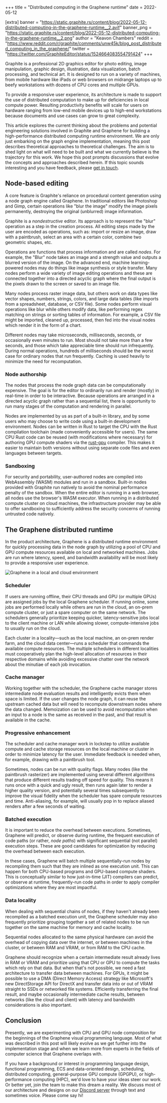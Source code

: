 +++
title = "Distributed computing in the Graphene runtime"
date = 2022-05-12

[extra]
banner = "https://static.graphite.rs/content/blog/2022-05-12-distributed-computing-in-the-graphene-runtime__2.avif"
banner_png = "https://static.graphite.rs/content/blog/2022-05-12-distributed-computing-in-the-graphene-runtime__2.png"
author = "Keavon Chambers"
reddit = "https://www.reddit.com/r/graphite/comments/unw45k/blog_post_distributed_computing_in_the_graphene/"
twitter = "https://twitter.com/GraphiteEditor/status/1524664083554791424"
+++

Graphite is a professional 2D graphics editor for photo editing, image manipulation, graphic design, illustration, data visualization, batch processing, and technical art. It is designed to run on a variety of machines, from mobile hardware like iPads or web browsers on midrange laptops up to beefy workstations with dozens of CPU cores and multiple GPUs.

To provide a responsive user experience, its architecture is made to support the use of distributed computation to make up for deficiencies in local compute power. Resulting productivity benefits will scale for users on hardware ranging from low-end mobile devices up to high-end workstations because documents and use cases can grow to great complexity.

This article explores the current thinking about the problems and potential engineering solutions involved in Graphite and Graphene for building a high-performance distributed computing runtime environment. We are only just embarking on the graph engine implementation, meaning this post describes theoretical approaches to theoretical challenges. The aim is to shed light on what will need to be built and what we currently believe is the trajectory for this work. We hope this post prompts discussions that evolve the concepts and approaches described herein. If this topic sounds interesting and you have feedback, please [get in touch](/contact).

<!-- more -->

## Node-based editing

A core feature is Graphite's reliance on procedural content generation using a node graph engine called Graphene. In traditional editors like Photoshop and Gimp, certain operations like "blur the image" modify the image pixels permanently, destroying the original (unblurred) image information.

Graphite is a *nondestructive* editor. Its approach is to represent the "blur" operation as a step in the creation process. All editing steps made by the user are encoded as operations, such as: import or resize an image, draw with a paintbrush, select an area with a certain color, combine two geometric shapes, etc.

Operations are functions that process information and are called *nodes*. For example, the "Blur" node takes an image and a strength value and outputs a blurred version of the image. On the advanced end, machine learning-powered nodes may do things like image synthesis or style transfer. Many nodes perform a wide variety of image editing operations and these are connected together into a directed acyclic graph where the final output is the pixels drawn to the screen or saved to an image file.

Many nodes process raster image data, but others work on data types like vector shapes, numbers, strings, colors, and large data tables (like imports from a spreadsheet, database, or CSV file). Some nodes perform visual operations like blur while others modify data, like performing regex matching on strings or sorting tables of information. For example, a CSV file might be imported, cleaned up, processed, then fed into the visual nodes which render it in the form of a chart.

Different nodes may take microseconds, milliseconds, seconds, or occasionally even minutes to run. Most should not take more than a few seconds, and those which take appreciable time should run infrequently. During normal operations, hundreds of milliseconds should be the worst case for ordinary nodes that run frequently. Caching is used heavily to minimize the need for recomputation.

### Node authorship

The nodes that process the node graph data can be computationally expensive. The goal is for the editor to ordinarily run and render (mostly) in real-time in order to be interactive. Because operations are arranged in a directed acyclic graph rather than a sequential list, there is opportunity to run many stages of the computation and rendering in parallel.

Nodes are implemented by us as part of a built-in library, and by some users who may choose to write code using a built-in development environment. Nodes can be written in Rust to target the CPU with the Rust compilation toolchain (made conveniently accessible for users). The same CPU Rust code can be reused (with modifications where necessary) for authoring GPU compute shaders via the [rust-gpu](https://github.com/EmbarkStudios/rust-gpu) compiler. This makes it easier to maintain both versions without using separate code files and even languages between targets.

### Sandboxing

For security and portability, user-authored nodes are compiled into WebAssembly (WASM) modules and run in a sandbox. Built-in nodes provided with Graphite run natively to avoid the nominal performance penalty of the sandbox. When the entire editor is running in a web browser, all nodes use the browser's WASM executor. When running in a distributed compute cluster on cloud machines, the infrastructure provider may be able to offer sandboxing to sufficiently address the security concerns of running untrusted code natively.

## The Graphene distributed runtime

In the product architecture, Graphene is a distributed runtime environment for quickly processing data in the node graph by utilizing a pool of CPU and GPU compute resources available on local and networked machines. Jobs are run where latency, speed, and bandwidth availability will be most likely to provide a responsive user experience.

<img src="https://static.graphite.rs/content/blog/2022-05-12-distributed-computing-in-the-graphene-runtime/local-and-cloud.avif" onerror="this.onerror = null; this.src = this.src.replace('.avif', '.png')" alt="Graphene in a local and cloud environment" />

### Scheduler

If users are running offline, their CPU threads and GPU (or multiple GPUs) are assigned jobs by the local Graphene scheduler. If running online, some jobs are performed locally while others are run in the cloud, an on-prem compute cluster, or just a spare computer on the same network. The schedulers generally prioritize keeping quicker, latency-sensitive jobs local to the client machine or LAN while allowing slower, compute-intensive jobs to usually run on the cloud.

Each cluster in a locality—such as the local machine, an on-prem render farm, and the cloud data center—runs a scheduler that commands the available compute resources. The multiple schedulers in different localities must cooperatively plan the high-level allocation of resources in their respective domains while avoiding excessive chatter over the network about the minutiae of each job invocation.

### Cache manager

Working together with the scheduler, the Graphene cache manager stores intermediate node evaluation results and intelligently evicts them when space is limited. If the user changes the node graph, it can reuse the upstream cached data but will need to recompute downstream nodes where the data changed. Memoization can be used to avoid recomputation when an input to a node is the same as received in the past, and that result is available in the cache.

### Progressive enhancement

The scheduler and cache manager work in lockstep to utilize available compute and cache storage resources on the local machine or cluster in order to minimize latency for the user. Immediate feedback is needed when, for example, drawing with a paintbrush tool.

Sometimes, nodes can be run with quality flags. Many nodes (like the paintbrush rasterizer) are implemented using several different algorithms that produce different results trading off speed for quality. This means it runs once with a quick and ugly result, then runs again later to render a higher quality version, and potentially several times subsequently to improve the visual fidelity when the scheduler has spare compute resources and time. Anti-aliasing, for example, will usually pop in to replace aliased renders after a few seconds of waiting.

### Batched execution

It is important to reduce the overhead between executions. Sometimes, Graphene will predict, or observe during runtime, the frequent execution of code paths (or rather, *node paths*) with significant sequential (not parallel) execution steps. These are good candidates for optimization by reducing the overhead between each execution.

In these cases, Graphene will batch multiple sequentially-run nodes by recompiling them such that they are inlined as one execution unit. This can happen for both CPU-based programs and GPU-based compute shaders. This is conceptually similar to how just-in-time (JIT) compilers can predict, or observe at runtime, frequently-run code paths in order to apply compiler optimizations where they are most impactful.

### Data locality

When dealing with sequential chains of nodes, if they haven't already been recompiled as a batched execution unit, the Graphene scheduler may also frequently prioritize grouping together a set of related nodes to be run together on the same machine for memory and cache locality.

Sequential nodes allocated to the same physical hardware can avoid the overhead of copying data over the internet, or between machines in the cluster, or between RAM and VRAM, or from RAM to the CPU cache.

Graphene should recognize when a certain intermediate result already lives in RAM or VRAM and prioritize using that CPU or GPU to compute the tasks which rely on that data. But when that's not possible, we need a fast architecture to transfer data between machines. For GPUs, it might be possible to use a DMA (Direct Memory Access) strategy like Microsoft's new DirectStorage API for DirectX and transfer data into or out of VRAM straight to SSDs or networked file systems. Efficiently transferring the final result, and maybe occasionally intermediate cache results, between networks (like the cloud and client) with latency and bandwidth considerations is also important.

## Conclusion

Presently, we are experimenting with CPU and GPU node composition for the beginnings of the Graphene visual programming language. Most of what was described in this post will likely evolve as we get further into the implementation stage and when we learn more from experts in the fields of computer science that Graphene overlaps with.

If you have a background or interest in programming language design, functional programming, ECS and data-oriented design, scheduling, distributed computing, general-purpose GPU compute (GPGPU), or high-performance computing (HPC), we'd love to have your ideas steer our work. Or better yet, join the team to make this dream a reality. We discuss most of our architecture and designs on our [Discord server](https://discord.graphite.rs) through text and sometimes voice. Please come say hi!
